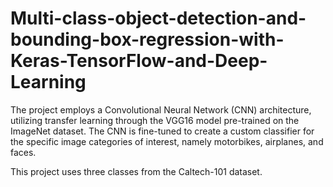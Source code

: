 # Multi-class-object-detection-and-bounding-box-regression-with-Keras-TensorFlow-and-Deep-Learning
The project employs a Convolutional Neural  Network (CNN) architecture, utilizing transfer  learning through the VGG16 model pre-trained on  the ImageNet dataset. The CNN is fine-tuned to  create a custom classifier for the specific image  categories of interest, namely motorbikes, airplanes,  and faces.

This project uses three classes from the Caltech-101 dataset.
